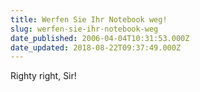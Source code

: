 ```yaml
---
title: Werfen Sie Ihr Notebook weg!
slug: werfen-sie-ihr-notebook-weg
date_published: 2006-04-04T10:31:53.000Z
date_updated: 2018-08-22T09:37:49.000Z
---
```


Righty right, Sir!
